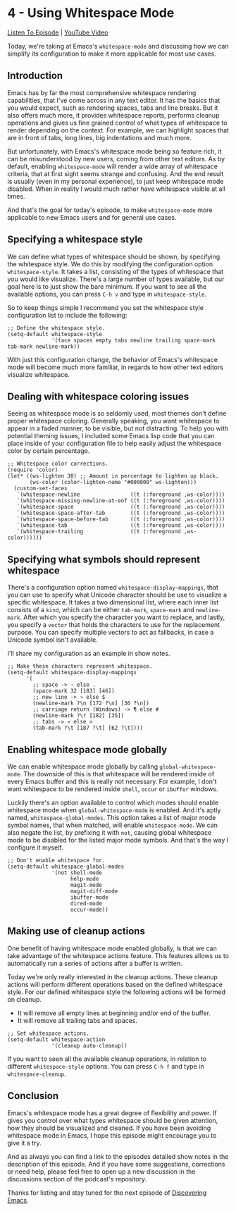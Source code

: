 # 4 - Using Whitespace Mode

[Listen To Episode](https://www.discovering-emacs.com/2134279/12444688-4-using-whitespace-mode) | [YouTube Video]()

Today, we're taking at Emacs's `whitespace-mode` and discussing how we can simplify its configuration to make it more applicable for most use cases.

## Introduction

Emacs has by far the most comprehensive whitespace rendering capabilities, that I've come across in any text editor. It has the basics that you would expect, such as rendering spaces, tabs and line breaks. But it also offers much more, it provides whitespace reports, performs cleanup operations and gives us fine grained control of what types of whitespace to render depending on the context. For example, we can highlight spaces that are in front of tabs, long lines, big indentations and much more.

But unfortunately, with Emacs's whitespace mode being so feature rich, it can be misunderstood by new users, coming from other text editors. As by default, enabling `whitespace-mode` will render a wide array of whitespace criteria, that at first sight seems strange and confusing. And the end result is usually (even in my personal experience), to just keep whitespace mode disabled. When in reality I would much rather have whitespace visible at all times.

And that's the goal for today's episode, to make `whitespace-mode` more applicable to new Emacs users and for general use cases.

## Specifying a whitespace style

We can define what types of whitespace should be shown, by specifying the whitespace style. We do this by modifying the configuration option `whitespace-style`. It takes a list, consisting of the types of whitespace that you would like visualize. There's a large number of types available, but our goal here is to just show the bare minimum. If you want to see all the available options, you can press `C-h v` and type in `whitespace-style`.

So to keep things simple I recommend you set the whitespace style configuration list to include the following:

```Lisp
;; Define the whitespace style.
(setq-default whitespace-style
              '(face spaces empty tabs newline trailing space-mark tab-mark newline-mark))
```

With just this configuration change, the behavior of Emacs's whitespace mode will become much more familiar, in regards to how other text editors visualize whitespace.

## Dealing with whitespace coloring issues

Seeing as whitespace mode is so seldomly used, most themes don't define proper whitespace coloring. Generally speaking, you want whitespace to appear in a faded manner, to be visible, but not distracting. To help you with potential theming issues, I included some Emacs lisp code that you can place inside of your configuration file to help easily adjust the whitespace color by certain percentage.

```Lisp
;; Whitespace color corrections.
(require 'color)
(let* ((ws-lighten 30) ;; Amount in percentage to lighten up black.
       (ws-color (color-lighten-name "#000000" ws-lighten)))
  (custom-set-faces
   `(whitespace-newline                ((t (:foreground ,ws-color))))
   `(whitespace-missing-newline-at-eof ((t (:foreground ,ws-color))))
   `(whitespace-space                  ((t (:foreground ,ws-color))))
   `(whitespace-space-after-tab        ((t (:foreground ,ws-color))))
   `(whitespace-space-before-tab       ((t (:foreground ,ws-color))))
   `(whitespace-tab                    ((t (:foreground ,ws-color))))
   `(whitespace-trailing               ((t (:foreground ,ws-color))))))
```

## Specifying what symbols should represent whitespace

There's a configuration option named `whitespace-display-mappings`, that you can use to specify what Unicode character should be use to visualize a specific whitespace. It takes a two dimensional list, where each inner list consists of a `kind`, which can be either `tab-mark`, `space-mark` and `newline-mark`. After which you specify the character you want to replace, and lastly, you specify a `vector` that holds the characters to use for the replacement purpose. You can specify multiple vectors to act as fallbacks, in case a Unicode symbol isn't available.

I'll share my configuration as an example in show notes.

```Lisp
;; Make these characters represent whitespace.
(setq-default whitespace-display-mappings
      '(
        ;; space -> · else .
        (space-mark 32 [183] [46])
        ;; new line -> ¬ else $
        (newline-mark ?\n [172 ?\n] [36 ?\n])
        ;; carriage return (Windows) -> ¶ else #
        (newline-mark ?\r [182] [35])
        ;; tabs -> » else >
        (tab-mark ?\t [187 ?\t] [62 ?\t])))
```

## Enabling whitespace mode globally

We can enable whitespace mode globally by calling `global-whitespace-mode`. The downside of this is that whitespace will be rendered inside of every Emacs buffer and this is really not necessary. For example, I don't want whitespace to be rendered inside `shell`, `occur` or `ibuffer` windows.

Luckily there's an option available to control which modes should enable whitespace mode when `global-whitespace-mode` is enabled. And it's aptly named, `whitespace-global-modes`. This option takes a list of major mode symbol names, that when matched, will enable `whitespace-mode`. We can also negate the list, by prefixing it with `not`, causing global whitespace mode to be disabled for the listed major mode symbols. And that's the way I configure it myself.

```Lisp
;; Don't enable whitespace for.
(setq-default whitespace-global-modes
              '(not shell-mode
                    help-mode
                    magit-mode
                    magit-diff-mode
                    ibuffer-mode
                    dired-mode
                    occur-mode))
```

## Making use of cleanup actions

One benefit of having whitespace mode enabled globally, is that we can take advantage of the whitespace actions feature. This features allows us to automatically run a series of actions after a buffer is written.

Today we're only really interested in the cleanup actions. These cleanup actions will perform different operations based on the defined whitespace style. For our defined whitespace style the following actions will be formed on cleanup.

- It will remove all empty lines at beginning and/or end of the buffer.
- It will remove all trailing tabs and spaces.

```Lisp
;; Set whitespace actions.
(setq-default whitespace-action
              '(cleanup auto-cleanup))
```

If you want to seen all the available cleanup operations, in relation to different `whitespace-style` options. You can press `C-h f` and type in `whitespace-cleanup`.

## Conclusion

Emacs's whitespace mode has a great degree of flexibility and power. If gives you control over what types whitespace should be given attention, how they should be visualized and cleaned. If you have been avoiding whitespace mode in Emacs, I hope this episode might encourage you to give it a try.

And as always you can find a link to the episodes detailed show notes in the description of this episode. And if you have some suggestions, corrections or need help, please feel free to open up a new discussion in the discussions section of the podcast's repository.

Thanks for listing and stay tuned for the next episode of [Discovering Emacs](https://www.discovering-emacs.com).
